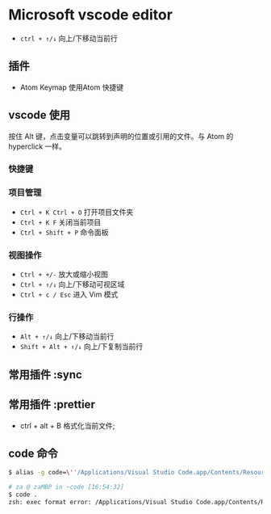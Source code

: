 # Microsoft vscode editor

- `ctrl + ↑/↓` 向上/下移动当前行

## 插件

- Atom Keymap 使用Atom 快捷键

## vscode 使用

按住 Alt 键，点击变量可以跳转到声明的位置或引用的文件。与 Atom 的 hyperclick 一样。

### 快捷键

### 项目管理

- `Ctrl + K Ctrl + O` 打开项目文件夹
- `Ctrl + K F` 关闭当前项目
- `Ctrl + Shift + P` 命令面板

### 视图操作

- `Ctrl + +/-` 放大或缩小视图
- `Ctrl + ↑/↓` 向上/下移动可视区域
- `Ctrl + c / Esc` 进入 Vim 模式

### 行操作

- `Alt + ↑/↓` 向上/下移动当前行
- `Shift + Alt + ↑/↓` 向上/下复制当前行

## 常用插件 :sync

## 常用插件 :prettier

- ctrl + alt + B 格式化当前文件;

## code 命令

```sh
$ alias -g code=\''/Applications/Visual Studio Code.app/Contents/Resources/app/bin/code'\'

# za @ zaMBP in ~code [16:54:32]
$ code .
zsh: exec format error: /Applications/Visual Studio Code.app/Contents/Resources/app/bin/code
```
